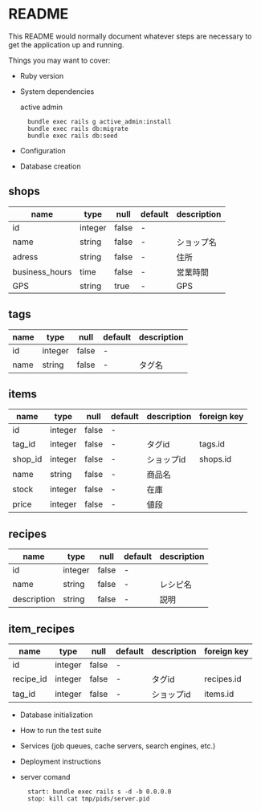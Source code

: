 # README

This README would normally document whatever steps are necessary to get the
application up and running.

Things you may want to cover:

* Ruby version

* System dependencies

    active admin

        bundle exec rails g active_admin:install 
        bundle exec rails db:migrate
        bundle exec rails db:seed

* Configuration

* Database creation

## shops
| name | type  | null  | default | description |
|------|-------|-------|---------|-------------|
| id   | integer | false | - | |
| name | string | false | - | ショップ名 |
| adress | string | false | - | 住所 |
| business_hours | time | false | - | 営業時間 |
| GPS | string | true | - | GPS |

## tags
| name | type  | null  | default | description |
|------|-------|-------|---------|-------------|
| id   | integer | false | - | |
| name | string | false | - | タグ名 |

## items
| name | type  | null  | default | description | foreign key |
|------|-------|-------|---------|-------------|-------------|
| id   | integer | false | - | | |
| tag_id | integer | false | - | タグid | tags.id |
| shop_id | integer | false | - | ショップid | shops.id |
| name | string | false | - | 商品名 | |
| stock | integer | false | - | 在庫 | |
| price | integer | false | - | 値段 | |

## recipes
| name | type  | null  | default | description |
|------|-------|-------|---------|-------------|
| id   | integer | false | - | |
| name | string | false | - | レシピ名 |
| description | string | false | - | 説明 |

## item_recipes
| name | type  | null  | default | description | foreign key |
|------|-------|-------|---------|-------------|-------------|
| id   | integer | false | - | | |
| recipe_id | integer | false | - | タグid | recipes.id |
| tag_id | integer | false | - | ショップid | items.id |

* Database initialization

* How to run the test suite

* Services (job queues, cache servers, search engines, etc.)

* Deployment instructions

* server comand

        start: bundle exec rails s -d -b 0.0.0.0
        stop: kill cat tmp/pids/server.pid
